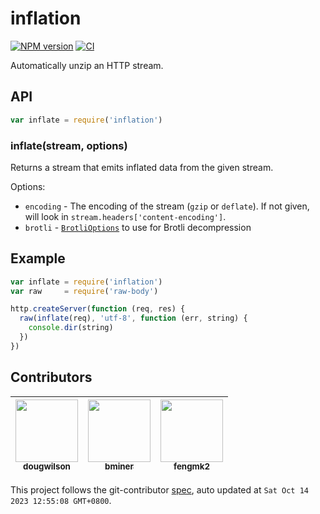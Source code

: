 # inflation

[![NPM version](https://badge.fury.io/js/inflation.svg)](http://badge.fury.io/js/inflation)
[![CI](https://github.com/stream-utils/inflation/actions/workflows/nodejs.yml/badge.svg)](https://github.com/stream-utils/inflation/actions/workflows/nodejs.yml)

Automatically unzip an HTTP stream.

## API

```js
var inflate = require('inflation')
```

### inflate(stream, options)

Returns a stream that emits inflated data from the given stream.

Options:

- `encoding` - The encoding of the stream (`gzip` or `deflate`).
  If not given, will look in `stream.headers['content-encoding']`.
- `brotli` - [`BrotliOptions`](https://nodejs.org/api/zlib.html#class-brotlioptions) to use for Brotli decompression

## Example

```js
var inflate = require('inflation')
var raw     = require('raw-body')

http.createServer(function (req, res) {
  raw(inflate(req), 'utf-8', function (err, string) {
    console.dir(string)
  })
})
```

<!-- GITCONTRIBUTOR_START -->

## Contributors

|[<img src="https://avatars.githubusercontent.com/u/67512?v=4" width="100px;"/><br/><sub><b>dougwilson</b></sub>](https://github.com/dougwilson)<br/>|[<img src="https://avatars.githubusercontent.com/u/73755?v=4" width="100px;"/><br/><sub><b>bminer</b></sub>](https://github.com/bminer)<br/>|[<img src="https://avatars.githubusercontent.com/u/156269?v=4" width="100px;"/><br/><sub><b>fengmk2</b></sub>](https://github.com/fengmk2)<br/>|
| :---: | :---: | :---: |


This project follows the git-contributor [spec](https://github.com/xudafeng/git-contributor), auto updated at `Sat Oct 14 2023 12:55:08 GMT+0800`.

<!-- GITCONTRIBUTOR_END -->
